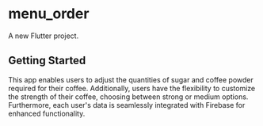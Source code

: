 # menu_order

A new Flutter project.

## Getting Started

This app enables users to adjust the quantities of sugar and coffee powder required for their coffee. Additionally, users have the flexibility to customize the strength of their coffee, choosing between strong or medium options. Furthermore, each user's data is seamlessly integrated with Firebase for enhanced functionality.
